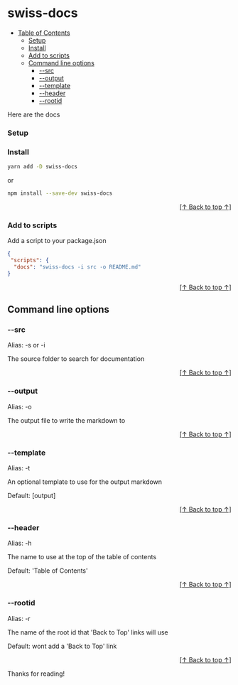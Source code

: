 # swiss-docs

<!-- DOCS: TOC START -->

  - [Table of Contents](#swiss-docs)
      - [Setup](#setup)
      - [Install](#install)
      - [Add to scripts](#add-to-scripts)
    - [Command line options](#command-line-options)
      - [--src](#src)
      - [--output](#output)
      - [--template](#template)
      - [--header](#header)
      - [--rootid](#rootid)

<!-- DOCS: TOC END -->

Here are the docs

<!-- DOCS: MAIN START -->

### Setup

### Install
```bash
yarn add -D swiss-docs
```

or

```bash
npm install --save-dev swiss-docs
```

<p style="text-align: right" align="right"><a href="#swiss-docs"> [↑ Back to top ↑] </a></p>

### Add to scripts
Add a script to your package.json

```json
{
 "scripts": {
  "docs": "swiss-docs -i src -o README.md"
}
```

<p style="text-align: right" align="right"><a href="#swiss-docs"> [↑ Back to top ↑] </a></p>

## Command line options

### --src
Alias: -s or -i

The source folder to search for documentation

<p style="text-align: right" align="right"><a href="#swiss-docs"> [↑ Back to top ↑] </a></p>

### --output
Alias: -o

The output file to write the markdown to

<p style="text-align: right" align="right"><a href="#swiss-docs"> [↑ Back to top ↑] </a></p>

### --template
Alias: -t

An optional template to use for the output markdown

Default: [output]

<p style="text-align: right" align="right"><a href="#swiss-docs"> [↑ Back to top ↑] </a></p>

### --header
Alias: -h

The name to use at the top of the table of contents

Default: 'Table of Contents'

<p style="text-align: right" align="right"><a href="#swiss-docs"> [↑ Back to top ↑] </a></p>

### --rootid
Alias: -r

The name of the root id that 'Back to Top' links will use

Default: wont add a 'Back to Top' link

<p style="text-align: right" align="right"><a href="#swiss-docs"> [↑ Back to top ↑] </a></p>

<!-- DOCS: MAIN END -->

Thanks for reading!
